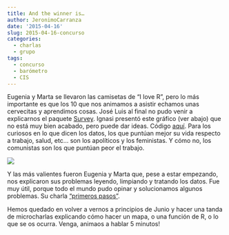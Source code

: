 ```yaml
---
title: And the winner is…
author: JeronimoCarranza
date: '2015-04-16'
slug: 2015-04-16-concurso
categories: 
  - charlas
  - grupo
tags:
  - concurso
  - barómetro
  - CIS
---
```


Eugenia y Marta se llevaron las camisetas de “I love R”, pero lo más importante es que los 10 que nos animamos a asistir echamos unas cervecitas y aprendimos cosas. José Luis al final no pudo venir a explicarnos el paquete [Survey](http://cran.r-project.org/web/packages/survey/index.html). Ignasi presentó este gráfico (ver abajo) que no está muy bien acabado, pero puede dar ideas. Código [aquí](https://gist.github.com/ibartomeus/321f2b3dd354141cd781). Para los curiosos en lo que dicen los datos, los que puntúan mejor su vida respecto a trabajo, salud, etc… son los apolíticos y los feministas. Y cómo no, los comunistas son los que puntúan peor el trabajo.

![](/posts/2015-04-16-concurso/rplot01.png)

Y las más valientes fueron Eugenia y Marta que, pese a estar empezando, nos explicaron sus problemas leyendo, limpiando y tratando los datos. Fue muy útil, porque todo el mundo pudo opinar y solucionamos algunos problemas. Su charla [“primeros pasos”](/posts/2015-04-16-concurso/primeros-pasos.pdf).

Hemos quedado en volver a vernos a principios de Junio y hacer una tanda de microcharlas explicando cómo hacer un mapa, o una función de R, o lo que se os ocurra. Venga, animaos a hablar 5 minutos!


